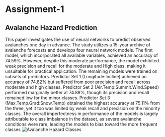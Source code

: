 # Assignment-1

## Avalanche Hazard Prediction

This paper investigates the use of neural networks to predict observed avalanches one day in advance. The study
utilizes a 15-year archive of avalanche forecasts and develops four neural network models. The first model, which
incorporated all available variables, achieved an accuracy of 74.59%. However, despite this moderate performance,
the model exhibited weak precision and recall for the moderate and High class, making it unsuitable for practical
application. The remaining models were trained on subsets of predictors. Predictor Set 1 (Longitude:Incline)
achieved an accuracy of 74,82% but suffered from poor precision and recall across moderate and high classes.
Predictor Set 2 (Air.Temp:Summit.Wind.Speed) performed marginally better at 74.89%, though its precision and
recall remained low for the minor classes. Predictor Set 3 (Max.Temp.Grad:Snow.Temp) obtained the highest
accuracy at 75.11% from the three, yet it too was limited by weak recall and precision on the minority classes. The
overall imperfectness in performance of the models is largely attributable to class imbalance in the dataset, as severe
avalanche conditions were rare, leading the models to bias toward the more frequent classes
![Avalanche Hazard Classes](R.jpeg)
